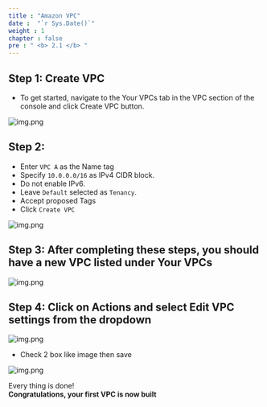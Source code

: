 ```yaml
---
title : "Amazon VPC"
date :  "`r Sys.Date()`" 
weight : 1
chapter : false
pre : " <b> 2.1 </b> "
---
```

## Step 1: Create VPC
* To get started, navigate to the Your VPCs tab  in the VPC section of the console and click Create VPC button.

![img.png](/images/2.fundamentals/2.1/img.png)

## Step 2:
* Enter `VPC A` as the Name tag
* Specify `10.0.0.0/16` as IPv4 CIDR block.
* Do not enable IPv6.
* Leave `Default` selected as `Tenancy`.
* Accept proposed Tags
* Click `Create VPC`

![img.png](/images/2.fundamentals/2.1/step2.png)

## Step 3: After completing these steps, you should have a new VPC listed under Your VPCs
![img.png](/images/2.fundamentals/2.1/step3.png)

## Step 4: Click on **Actions** and select **Edit VPC** settings from the dropdown
![img.png](/images/2.fundamentals/2.1/step4.png)
* Check 2 box like image then save 

![img.png](/images/2.fundamentals/2.1/step4.1.png)

Every thing is done!\
**Congratulations, your first VPC is now built**